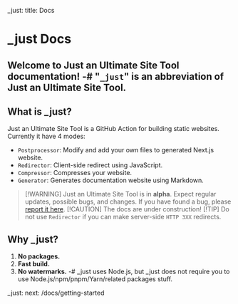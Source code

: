 _just: title: Docs
# _just Docs
Welcome to Just an Ultimate Site Tool documentation!
-# "**`_just`**" is an abbreviation of **Just an Ultimate Site Tool**.
---
## What is _just?
Just an Ultimate Site Tool is a GitHub Action for building static websites. 
Currently it have 4 modes: 
- `Postprocessor`: Modify and add your own files to generated Next.js website.
- `Redirector`: Client-side redirect using JavaScript.
- `Compressor`: Compresses your website.
- `Generator`: Generates documentation website using Markdown.

> [!WARNING] Just an Ultimate Site Tool is in **alpha**. Expect regular updates, possible bugs, and changes. If you have found a bug, please [report it here](https://github.com/js-just/_just/issues/new?labels=bug&template=bug.md).
> [!CAUTION] The docs are under construction!
> [!TIP] Do not use `Redirector` if you can make server-side `HTTP 3XX` redirects.

## Why _just?
1. __No packages.__
2. __Fast build.__
3. __**No watermarks.**__
-# _just uses Node.js, but _just does not require you to use Node.js/npm/pnpm/Yarn/related packages stuff.

_just: next: /docs/getting-started